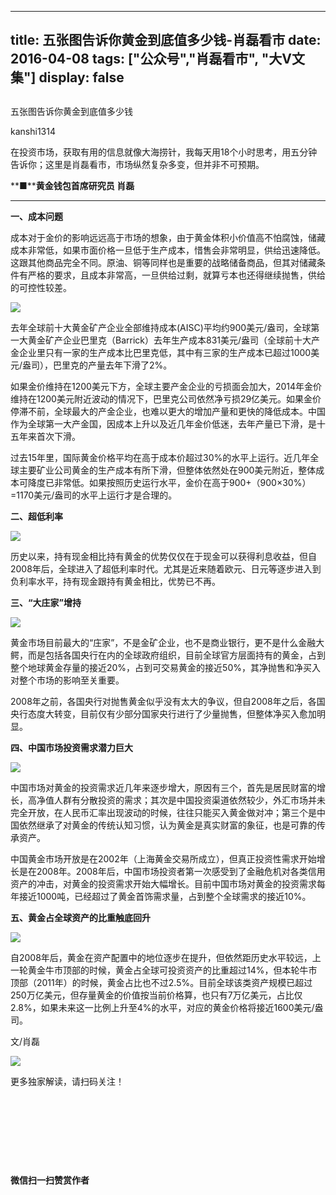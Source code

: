 
---
title:  五张图告诉你黄金到底值多少钱-肖磊看市
date: 2016-04-08
tags: ["公众号","肖磊看市", "大V文集"]
display: false
---


## 



五张图告诉你黄金到底值多少钱




kanshi1314




在投资市场，获取有用的信息就像大海捞针，我每天用18个小时思考，用五分钟告诉你；这里是肖磊看市，市场纵然复杂多变，但并非不可预期。


**■****黄金钱包首席研究员 肖磊**

****

**一、成本问题**<a name="OLE_LINK6"></a>

成本对于金价的影响远远高于市场的想象，由于黄金体积小价值高不怕腐蚀，储藏成本非常低，如果市面价格一旦低于生产成本，惜售会非常明显，供给迅速降低。这跟其他商品完全不同。原油、铜等同样也是重要的战略储备商品，但其对储藏条件有严格的要求，且成本非常高，一旦供给过剩，就算亏本也还得继续抛售，供给的可控性较差。

<img data-s="300,640" data-type="png" src="http://mmbiz.qpic.cn/mmbiz/rIYcHn0KrPQic300r1jXfg1nWPPGzTXAcalNwhwZvvZHVnMbqpkU3DK068zUsp7kLwqWFOmuBkjJLFAMezU3bLw/0?wx_fmt=png" data-ratio="0.5557553956834532" data-w=""/>

去年全球前十大黄金矿产企业全部维持成本(AISC)平均约900美元/盎司，全球第一大黄金矿产企业巴里克（<a name="OLE_LINK1"></a><a name="OLE_LINK2">Barrick</a>）去年生产成本831美元/盎司（全球前十大产金企业里只有一家的生产成本比巴里克低，其中有三家的生产成本已超过1000美元/盎司），巴里克的产量去年下滑了2%。

如果金价维持在1200美元下方，全球主要产金企业的亏损面会加大，2014年金价维持在1200美元附近波动的情况下，巴里克公司依然净亏损29亿美元。如果金价停滞不前，全球最大的产金企业，也难以更大的增加产量和更快的降低成本。中国作为全球第一大产金国，因成本上升以及近几年金价低迷，去年产量已下滑，是十五年来首次下滑。

过去15年里，国际黄金价格平均在高于成本价超过30%的水平上运行。近几年全球主要矿业公司黄金的生产成本有所下滑，但整体依然处在900美元附近，整体成本可降度已非常低。如果按照历史运行水平，金价在高于900+（900×30%）=1170美元/盎司的水平上运行才是合理的。



**二、超低利率**

<img data-s="300,640" data-type="png" src="http://mmbiz.qpic.cn/mmbiz/rIYcHn0KrPQic300r1jXfg1nWPPGzTXAcwM7z6JSR5NhZjNKMJnAv8WWWx8XSxh3MATxezkOibib3WJHDztCVYJ4Q/0?wx_fmt=png" data-ratio="0.5683453237410072" data-w=""/>

历史以来，持有现金相比持有黄金的优势仅仅在于现金可以获得利息收益，但自2008年后，全球进入了超低利率时代。尤其是近来随着欧元、日元等逐步进入到负利率水平，持有现金跟持有黄金相比，优势已不再。



**三、“大庄家”增持**

<img data-s="300,640" data-type="png" src="http://mmbiz.qpic.cn/mmbiz/rIYcHn0KrPQic300r1jXfg1nWPPGzTXAc8l11IicA0vx8vCbApEd6ia9Zmf5NElQ4icV43Sa7Wia9jw5G1bbEd3rGlw/0?wx_fmt=png" data-ratio="0.5629496402877698" data-w=""/>

黄金市场目前最大的“庄家”，不是金矿企业，也不是商业银行，更不是什么金融大鳄，而是包括各国央行在内的全球政府组织，目前全球官方层面持有的黄金，占到整个地球黄金存量的接近20%，占到可交易黄金的接近50%，其净抛售和净买入对整个市场的影响至关重要。

2008年之前，各国央行对抛售黄金似乎没有太大的争议，但自2008年之后，各国央行态度大转变，目前仅有少部分国家央行进行了少量抛售，但整体净买入愈加明显。



**四、中国市场投资需求潜力巨大**

<img data-s="300,640" data-type="png" src="http://mmbiz.qpic.cn/mmbiz/rIYcHn0KrPQic300r1jXfg1nWPPGzTXAchbj4mLSiab5vAwPf5vYYH2nEkZkxD1aegpbDB7Pqv4YGFF6x8Bph3hQ/0?wx_fmt=png" data-ratio="0.5665467625899281" data-w=""/>

中国市场对黄金的投资需求近几年来逐步增大，原因有三个，首先是居民财富的增长，高净值人群有分散投资的需求；其次是中国投资渠道依然较少，外汇市场并未完全开放，在人民币汇率出现波动的时候，往往只能买入黄金做对冲；第三个是中国依然继承了对黄金的传统认知习惯，认为黄金是真实财富的象征，也是可靠的传承资产。

中国黄金市场开放是在2002年（上海黄金交易所成立），但真正投资性需求开始增长是在2008年。2008年后，中国市场投资者第一次感受到了金融危机对各类信用资产的冲击，对黄金的投资需求开始大幅增长。目前中国市场对黄金的投资需求每年接近1000吨，已经超过了黄金首饰需求量，占到整个全球需求的接近10%。



**五、黄金占全球资产的比重触底回升**

<img data-s="300,640" data-type="jpeg" src="http://mmbiz.qpic.cn/mmbiz/rIYcHn0KrPQic300r1jXfg1nWPPGzTXAcoQA6E6m4ovYIecm1RcOvzia1SlZYTmlqjNqH5klUZaGa4Iky2SzyTuA/0?wx_fmt=jpeg" data-ratio="0.6330935251798561" data-w=""/>

自2008年后，黄金在资产配置中的地位逐步在提升，但依然距历史水平较远，上一轮黄金牛市顶部的时候，黄金占全球可投资资产的比重超过14%，但本轮牛市顶部（2011年）的时候，黄金占比也不过2.5%。目前全球该类资产规模已超过250万亿美元，但存量黄金的价值按当前价格算，也只有7万亿美元，占比仅2.8%，如果未来这一比例上升至4%的水平，对应的黄金价格将接近1600美元/盎司。

文/肖磊



<img data-type="png" data-ratio="1" data-w="129" src="http://mmbiz.qpic.cn/mmbiz/rIYcHn0KrPQLCMgr8upEGB7v07MSYgD7VRIia6iaZYL789DVroJlGyJbaNha61iaaCYDSRZIDjUdiaWUpDNgKysObg/640?wx_fmt=png" style="box-sizing: border-box !important; word-wrap: break-word !important; width: auto !important; visibility: visible !important;"/>

更多独家解读，请扫码关注！





&nbsp;

&nbsp;

&nbsp;

&nbsp;




**微信扫一扫赞赏作者**













